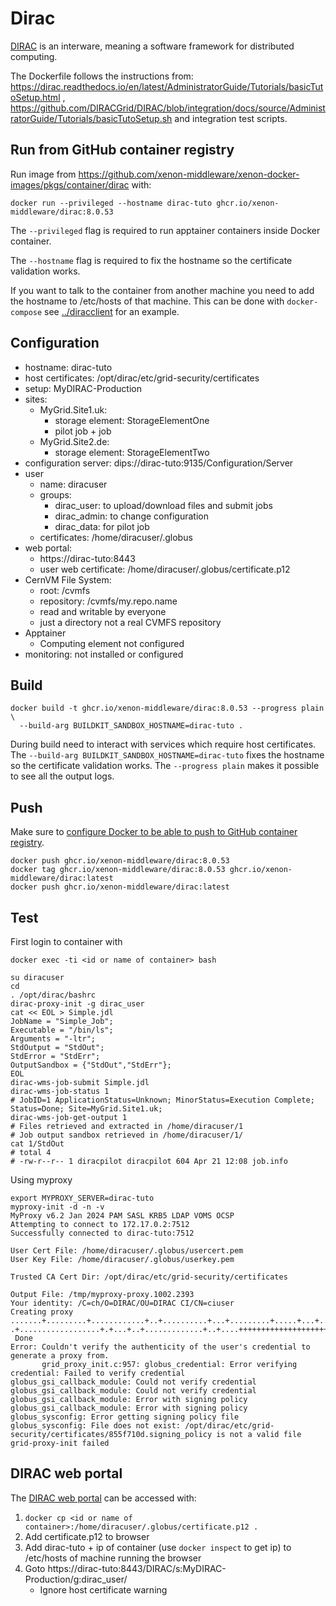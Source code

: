 # Dirac

[DIRAC](https://diracgrid.org) is an interware, meaning a software framework for distributed computing.

The Dockerfile follows the instructions from:
https://dirac.readthedocs.io/en/latest/AdministratorGuide/Tutorials/basicTutoSetup.html
,
https://github.com/DIRACGrid/DIRAC/blob/integration/docs/source/AdministratorGuide/Tutorials/basicTutoSetup.sh
and integration test scripts.

## Run from GitHub container registry

Run image from https://github.com/xenon-middleware/xenon-docker-images/pkgs/container/dirac with:

```shell
docker run --privileged --hostname dirac-tuto ghcr.io/xenon-middleware/dirac:8.0.53
```
The `--privileged` flag is required to run apptainer containers inside Docker container.

The `--hostname` flag is required to fix the hostname so the certificate validation works. 

If you want to talk to the container from another machine you need to add the hostname to /etc/hosts of that machine.
This can be done with `docker-compose` see [../diracclient](diracclient/README.md) for an example.

## Configuration

* hostname: dirac-tuto
* host certificates: /opt/dirac/etc/grid-security/certificates
* setup: MyDIRAC-Production
* sites:
  * MyGrid.Site1.uk: 
    * storage element: StorageElementOne
    * pilot job + job
  * MyGrid.Site2.de: 
    * storage element: StorageElementTwo
* configuration server: dips://dirac-tuto:9135/Configuration/Server
* user 
  * name: diracuser
  * groups:
    * dirac_user: to upload/download files and submit jobs
    * dirac_admin: to change configuration
    * dirac_data: for pilot job
  * certificates: /home/diracuser/.globus
* web portal:
  * https://dirac-tuto:8443
  * user web certificate: /home/diracuser/.globus/certificate.p12
* CernVM File System:
  * root: /cvmfs
  * repository: /cvmfs/my.repo.name
  * read and writable by everyone
  * just a directory not a real CVMFS repository
* Apptainer
  * Computing element not configured
* monitoring: not installed or configured

## Build

```shell
docker build -t ghcr.io/xenon-middleware/dirac:8.0.53 --progress plain \
  --build-arg BUILDKIT_SANDBOX_HOSTNAME=dirac-tuto .
```
During build need to interact with services which require host certificates. 
The `--build-arg BUILDKIT_SANDBOX_HOSTNAME=dirac-tuto` fixes the hostname so the certificate validation works.
The `--progress plain` makes it possible to see all the output logs.

## Push

Make sure to [configure Docker to be able to push to GitHub container registry](https://docs.github.com/en/packages/working-with-a-github-packages-registry/working-with-the-container-registry#authenticating-to-the-container-registry).

```shell
docker push ghcr.io/xenon-middleware/dirac:8.0.53
docker tag ghcr.io/xenon-middleware/dirac:8.0.53 ghcr.io/xenon-middleware/dirac:latest
docker push ghcr.io/xenon-middleware/dirac:latest
```

## Test

First login to container with

```shell
docker exec -ti <id or name of container> bash
```

```shell
su diracuser
cd
. /opt/dirac/bashrc
dirac-proxy-init -g dirac_user
cat << EOL > Simple.jdl
JobName = "Simple_Job";
Executable = "/bin/ls";
Arguments = "-ltr";
StdOutput = "StdOut";
StdError = "StdErr";
OutputSandbox = {"StdOut","StdErr"};
EOL
dirac-wms-job-submit Simple.jdl
dirac-wms-job-status 1
# JobID=1 ApplicationStatus=Unknown; MinorStatus=Execution Complete; Status=Done; Site=MyGrid.Site1.uk;
dirac-wms-job-get-output 1
# Files retrieved and extracted in /home/diracuser/1
# Job output sandbox retrieved in /home/diracuser/1/
cat 1/StdOut
# total 4
# -rw-r--r-- 1 diracpilot diracpilot 604 Apr 21 12:08 job.info
```

Using myproxy

```
export MYPROXY_SERVER=dirac-tuto
myproxy-init -d -n -v
MyProxy v6.2 Jan 2024 PAM SASL KRB5 LDAP VOMS OCSP
Attempting to connect to 172.17.0.2:7512 
Successfully connected to dirac-tuto:7512 

User Cert File: /home/diracuser/.globus/usercert.pem
User Key File: /home/diracuser/.globus/userkey.pem

Trusted CA Cert Dir: /opt/dirac/etc/grid-security/certificates

Output File: /tmp/myproxy-proxy.1002.2393
Your identity: /C=ch/O=DIRAC/OU=DIRAC CI/CN=ciuser
Creating proxy .......+.........+............+..+..........+...+.........+.....+...+...+....+......+.....+...+......+....+..+.......+..+...+..........+.....+......+.+...........+....+...+.....+......+................+..............+....+..+.............+..+...+.+..+....+.....+..........+.........+..+.......+..+++++++++++++++++++++++++++++++++++++++*.....+.+..+...+++++++++++++++++++++++++++++++++++++++*...+......++++++
.+..................+.+...+..+.............+..+....+++++++++++++++++++++++++++++++++++++++*.+...+.+..+...+.........+...+...+.......+++++++++++++++++++++++++++++++++++++++*....+..+..........+.................+......+.......+..+......+....+...............+......+.....+.........+.+......+.....++++++
 Done
Error: Couldn't verify the authenticity of the user's credential to generate a proxy from.
       grid_proxy_init.c:957: globus_credential: Error verifying credential: Failed to verify credential
globus_gsi_callback_module: Could not verify credential
globus_gsi_callback_module: Could not verify credential
globus_gsi_callback_module: Error with signing policy
globus_gsi_callback_module: Error with signing policy
globus_sysconfig: Error getting signing policy file
globus_sysconfig: File does not exist: /opt/dirac/etc/grid-security/certificates/855f710d.signing_policy is not a valid file
grid-proxy-init failed
```

## DIRAC web portal

The [DIRAC web portal](https://dirac.readthedocs.io/en/latest/UserGuide/WebPortalReference/Overview/index.html) can be accessed with:

1. `docker cp <id or name of container>:/home/diracuser/.globus/certificate.p12 .`
2. Add certificate.p12 to browser
3. Add dirac-tuto + ip of container (use `docker inspect` to get ip) to /etc/hosts of machine running the browser
4. Goto https://dirac-tuto:8443/DIRAC/s:MyDIRAC-Production/g:dirac_user/
   * Ignore host certificate warning